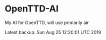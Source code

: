 # OpenTTD-AI
My AI for OpenTTD, will use primarily air

Latest backup: Sun Aug 25 12:20:01 UTC 2019
